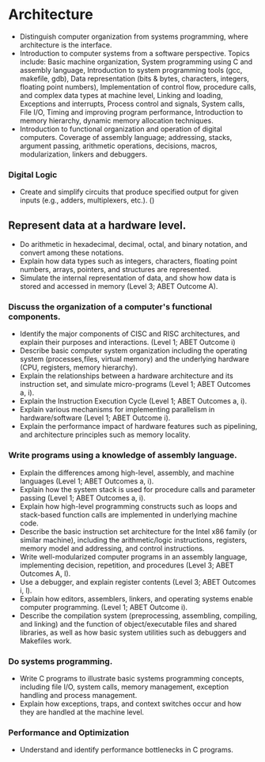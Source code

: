 # Architecture

- Distinguish computer organization from systems programming, where
  architecture is the interface.
- Introduction to computer systems from a software perspective. Topics
  include: Basic machine organization, System programming using C and
  assembly language, Introduction to system programming tools (gcc,
  makefile, gdb), Data representation (bits & bytes, characters, integers,
  floating point numbers), Implementation of control flow, procedure
  calls, and complex data types at machine level, Linking and loading,
  Exceptions and interrupts, Process control and signals, System calls,
  File I/O, Timing and improving program performance, Introduction to
  memory hierarchy, dynamic memory allocation techniques.
- Introduction to functional organization and operation of digital
  computers. Coverage of assembly language; addressing, stacks, argument
  passing, arithmetic operations, decisions, macros, modularization,
  linkers and debuggers.

### Digital Logic

- Create and simplify circuits that produce specified output for given inputs
  (e.g., adders, multiplexers, etc.). ()

## Represent data at a hardware level.

- Do arithmetic in hexadecimal, decimal, octal, and binary notation, and
  convert among these notations.
- Explain how data types such as integers, characters, floating point numbers,
  arrays, pointers, and structures are represented.
- Simulate the internal representation of data, and show how data is stored
  and accessed in memory (Level 3; ABET Outcome A).

### Discuss the organization of a computer's functional components.

- Identify the major components of CISC and RISC architectures, and explain
  their purposes and interactions. (Level 1; ABET Outcome i)	
- Describe basic computer system organization including the operating system
  (processes,files, virtual memory) and the underlying hardware (CPU,
  registers, memory hierarchy).
- Explain the relationships between a hardware architecture and its
  instruction set, and simulate micro-programs (Level 1; ABET Outcomes a, i).	
- Explain the Instruction Execution Cycle (Level 1; ABET Outcomes a, i).	
- Explain various mechanisms for implementing parallelism in
  hardware/software (Level 1; ABET Outcome i).	
- Explain the performance impact of hardware features such as pipelining, and
  architecture principles such as memory locality.

### Write programs using a knowledge of assembly language.

- Explain the differences among high-level, assembly, and machine
  languages (Level 1; ABET Outcomes a, i).
- Explain how the system stack is used for procedure calls and parameter
  passing (Level 1; ABET Outcomes a, i).
- Explain how high-level programming constructs such as loops and
  stack-based function calls are implemented in underlying machine code.
- Describe the basic instruction set architecture for the Intel x86
  family (or similar machine), including the arithmetic/logic instructions,
  registers, memory model and addressing, and control instructions.
- Write well-modularized computer programs in an assembly language,
  implementing decision, repetition, and procedures (Level 3; ABET Outcomes
  A, I).
- Use a debugger, and explain register contents (Level 3; ABET Outcomes
  i, l).
- Explain how editors, assemblers, linkers, and operating systems enable
  computer programming. (Level 1; ABET Outcome i).
- Describe the compilation system (preprocessing, assembling, compiling,
  and linking) and the function of object/executable files and shared
  libraries, as well as how basic system utilities such as debuggers and
  Makefiles work.

### Do systems programming.

- Write C programs to illustrate basic systems programming concepts,
  including file I/O, system calls, memory management, exception handling and
  process management.
- Explain how exceptions, traps, and context switches occur and how they are
  handled at the machine level.

### Performance and Optimization

- Understand and identify performance bottlenecks in C programs.
